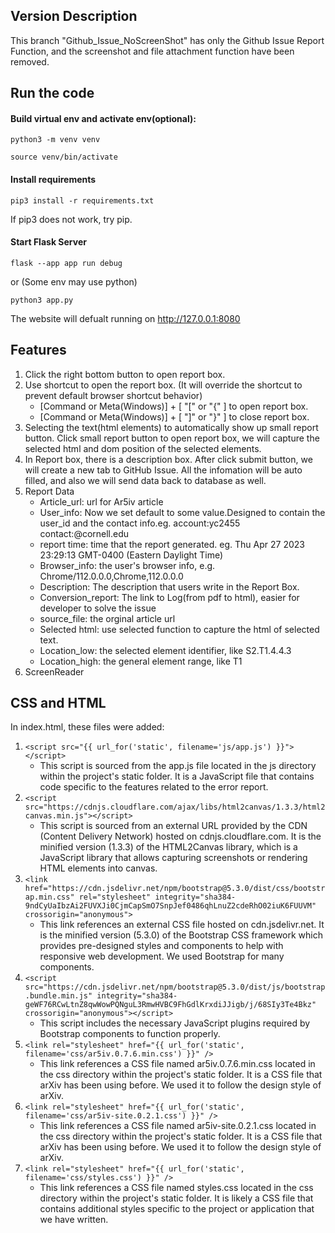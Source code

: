 ## Version Description

This branch "Github_Issue_NoScreenShot" has only the Github Issue Report Function, and the screenshot and file attachment function have been removed. 

## Run the code

#### Build virtual env and activate env(optional):
```shell
python3 -m venv venv
```

```shell
source venv/bin/activate
```

#### Install requirements

``` shell
pip3 install -r requirements.txt
```

If pip3 does not work, try pip.

#### Start Flask Server

```shell
flask --app app run debug
```

or (Some env may use python)

```shell
python3 app.py
```

The website will defualt running on http://127.0.0.1:8080

## Features

1. Click the right bottom button to open report box.
2. Use shortcut to open the report box. (It will override the shortcut to prevent default browser shortcut behavior)
   - [Command or Meta(Windows)] + [ "[" or "{" ] to open report box.
   - [Command or Meta(Windows)] + [ "]" or "}" ] to close report box.
3. Selecting the text(html elements) to automatically show up small report button. Click small report button to open report box, we will capture the selected html and dom position of the selected elements.
4. In Report box, there is a description box. After click submit button, we will create a new tab to GitHub Issue. All the infomation will be auto filled, and also we will send data back to database as well.
5. Report Data
   - Article_url: url for Ar5iv article
   - User_info: Now we set default to some value.Designed to contain the user_id and the contact info.eg. account:yc2455 contact:@cornell.edu  
   - report time: time that the report generated. eg. Thu Apr 27 2023 23:29:13 GMT-0400 (Eastern Daylight Time)
   - Browser_info: the user's browser info, e.g. Chrome/112.0.0.0,Chrome,112.0.0.0
   - Description: The description that users write in the Report Box. 
   - Conversion_report: The link to Log(from pdf to html), easier for developer to solve the issue
   - source_file: the orginal article url
   - Selected html: use selected function to capture the html of selected text.
   - Location_low: the selected element identifier, like S2.T1.4.4.3
   - Location_high: the general element range, like T1
6. ScreenReader

## CSS and HTML

In index.html, these files were added:
1. `<script src="{{ url_for('static', filename='js/app.js') }}"></script>`
   - This script is sourced from the app.js file located in the js directory within the project's static folder. It is a JavaScript file that contains code specific to the features related to the error report.
2. `<script src="https://cdnjs.cloudflare.com/ajax/libs/html2canvas/1.3.3/html2canvas.min.js"></script>`
   - This script is sourced from an external URL provided by the CDN (Content Delivery Network) hosted on cdnjs.cloudflare.com. It is the minified version (1.3.3) of the HTML2Canvas library, which is a JavaScript library that allows capturing screenshots or rendering HTML elements into canvas.
3. `<link href="https://cdn.jsdelivr.net/npm/bootstrap@5.3.0/dist/css/bootstrap.min.css" rel="stylesheet" integrity="sha384-9ndCyUaIbzAi2FUVXJi0CjmCapSmO7SnpJef0486qhLnuZ2cdeRhO02iuK6FUUVM" crossorigin="anonymous">`
   - This link references an external CSS file hosted on cdn.jsdelivr.net. It is the minified version (5.3.0) of the Bootstrap CSS framework which provides pre-designed styles and components to help with responsive web development. We used Bootstrap for many components.
4. `<script src="https://cdn.jsdelivr.net/npm/bootstrap@5.3.0/dist/js/bootstrap.bundle.min.js" integrity="sha384-geWF76RCwLtnZ8qwWowPQNguL3RmwHVBC9FhGdlKrxdiJJigb/j/68SIy3Te4Bkz" crossorigin="anonymous"></script>`
   - This script includes the necessary JavaScript plugins required by Bootstrap components to function properly.
5. `<link rel="stylesheet" href="{{ url_for('static', filename='css/ar5iv.0.7.6.min.css') }}" />`
   - This link references a CSS file named ar5iv.0.7.6.min.css located in the css directory within the project's static folder. It is a CSS file that arXiv has been using before. We used it to follow the design style of arXiv.
6. `<link rel="stylesheet" href="{{ url_for('static', filename='css/ar5iv-site.0.2.1.css') }}" />`
   - This link references a CSS file named ar5iv-site.0.2.1.css located in the css directory within the project's static folder. It is a CSS file that arXiv has been using before. We used it to follow the design style of arXiv.
7. `<link rel="stylesheet" href="{{ url_for('static', filename='css/styles.css') }}" />`
   - This link references a CSS file named styles.css located in the css directory within the project's static folder. It is likely a CSS file that contains additional styles specific to the project or application that we have written.
